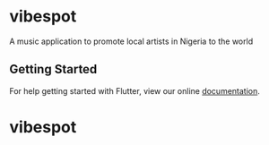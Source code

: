 # vibespot

A music application to promote local artists in Nigeria to the world

## Getting Started

For help getting started with Flutter, view our online
[documentation](https://flutter.io/).
# vibespot
